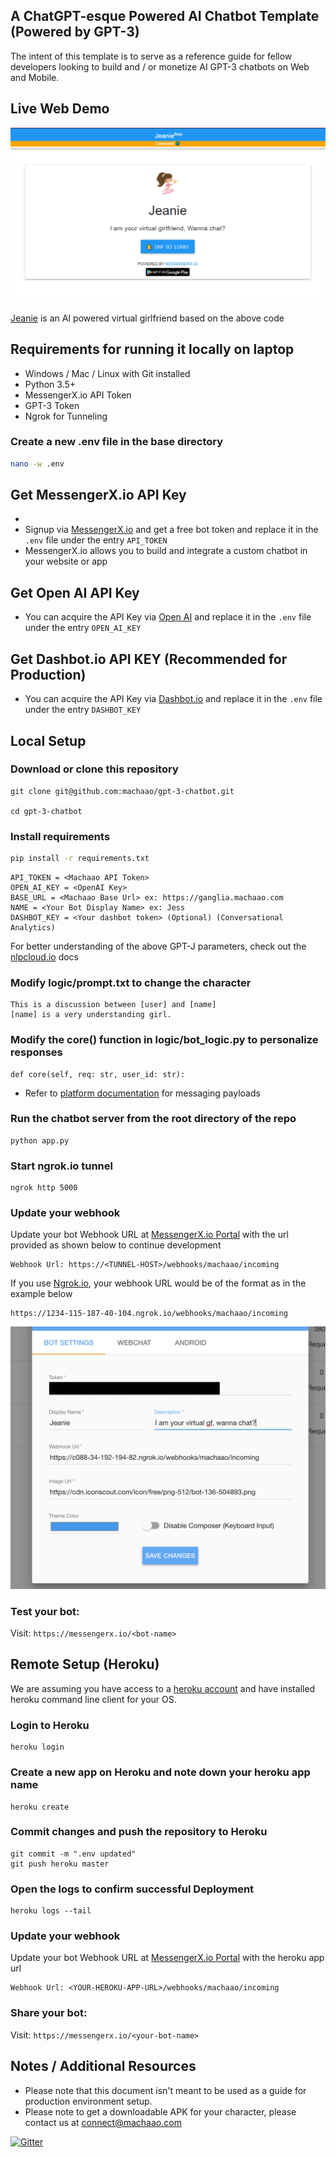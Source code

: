 ## A ChatGPT-esque Powered AI Chatbot Template (Powered by GPT-3) ##
The intent of this template is to serve as a reference guide for fellow developers 
looking to build and / or monetize AI GPT-3 chatbots on Web and Mobile.

## Live Web Demo ##
![figure](images/img.png)

[Jeanie](https://messengerx.io/jeanie) is an AI powered virtual girlfriend based on the above code

## Requirements for running it locally on laptop ##
* Windows / Mac / Linux with Git installed
* Python 3.5+
* MessengerX.io API Token
* GPT-3 Token
* Ngrok for Tunneling

### Create a new .env file in the base directory ###
```bash
nano -w .env
```

## Get MessengerX.io API Key ##
* 
* Signup via [MessengerX.io](https://portal.messengerx.io) and get a free bot token and replace it in the ```.env``` file under the entry ```API_TOKEN```
* MessengerX.io allows you to build and integrate a custom chatbot in your website or app


## Get Open AI API Key ##
* You can acquire the API Key via [Open AI](https://openai.com) and replace it in the ```.env``` file under the entry
```OPEN_AI_KEY```
  
## Get Dashbot.io API KEY (Recommended for Production) ##
* You can acquire the API Key via [Dashbot.io](https://dashbot.io) and replace it in the ```.env``` file under the entry
```DASHBOT_KEY```
  
## Local Setup ##
### Download or clone this repository ###
```
git clone git@github.com:machaao/gpt-3-chatbot.git

cd gpt-3-chatbot
```


### Install requirements ###
```bash
pip install -r requirements.txt
```



```
API_TOKEN = <Machaao API Token>
OPEN_AI_KEY = <OpenAI Key> 
BASE_URL = <Machaao Base Url> ex: https://ganglia.machaao.com
NAME = <Your Bot Display Name> ex: Jess
DASHBOT_KEY = <Your dashbot token> (Optional) (Conversational Analytics)
```
For better understanding of the above GPT-J parameters, check out the [nlpcloud.io](https://docs.nlpcloud.io/#generation) docs


### Modify logic/prompt.txt to change the character ###
```
This is a discussion between [user] and [name]
[name] is a very understanding girl.
```

### Modify the core() function in logic/bot_logic.py to personalize responses ###
```
def core(self, req: str, user_id: str):
```
* Refer to [platform documentation](https://messengerx.rtfd.iio) for messaging payloads

### Run the chatbot server from the root directory of the repo ###
```
python app.py
```

### Start ngrok.io tunnel ###
```
ngrok http 5000
```

### Update your webhook ###
Update your bot Webhook URL at [MessengerX.io Portal](https://portal.messengerx.io) with the url provided as shown below to continue development
```
Webhook Url: https://<TUNNEL-HOST>/webhooks/machaao/incoming
```
If you use [Ngrok.io](https://ngrok.io), your webhook URL would be of the format as in the example below
```
https://1234-115-187-40-104.ngrok.io/webhooks/machaao/incoming 
```
![figure](images/mx_screenshot.png)

### Test your bot:
Visit: ```https://messengerx.io/<bot-name>```


## Remote Setup (Heroku) ##

We are assuming you have access to a [heroku account](https://heroku.com)
and have installed heroku command line client for your OS.

### Login to Heroku ###
```
heroku login
```

### Create a new app on Heroku and note down your heroku app name
```
heroku create
```

### Commit changes and push the repository to Heroku ###
```
git commit -m ".env updated"
git push heroku master
```

### Open the logs to confirm successful Deployment ###
```
heroku logs --tail
```

### Update your webhook ###
Update your bot Webhook URL at [MessengerX.io Portal](https://portal.messengerx.io) with the heroku app url
```
Webhook Url: <YOUR-HEROKU-APP-URL>/webhooks/machaao/incoming
```

### Share your bot:
Visit: ```https://messengerx.io/<your-bot-name>```


## Notes / Additional Resources ##
* Please note that this document isn't meant to be used as a guide for production environment setup.
* Please note to get a downloadable APK for your character, please contact us at [connect@machaao.com](mailto:connect@machaao.com)

[![Gitter](https://badges.gitter.im/messengerx-io/community.svg)](https://gitter.im/messengerx-io/community?utm_source=badge&utm_medium=badge&utm_campaign=pr-badge)  
